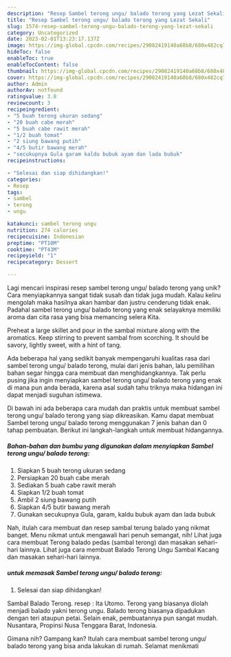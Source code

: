 ```yaml
---
description: "Resep Sambel terong ungu/ balado terong yang Lezat Sekali"
title: "Resep Sambel terong ungu/ balado terong yang Lezat Sekali"
slug: 1574-resep-sambel-terong-ungu-balado-terong-yang-lezat-sekali
category: Uncategorized
date: 2023-02-01T13:23:17.137Z
image: https://img-global.cpcdn.com/recipes/29082419140a68b8/680x482cq70/sambel-terong-ungu-balado-terong-foto-resep-utama.jpg
hideToc: false
enableToc: true
enableTocContent: false
thumbnail: https://img-global.cpcdn.com/recipes/29082419140a68b8/680x482cq70/sambel-terong-ungu-balado-terong-foto-resep-utama.jpg
cover: https://img-global.cpcdn.com/recipes/29082419140a68b8/680x482cq70/sambel-terong-ungu-balado-terong-foto-resep-utama.jpg
author: Admin
authorAv: notfound
ratingvalue: 3.8
reviewcount: 3
recipeingredient:
- "5 buah terong ukuran sedang"
- "20 buah cabe merah"
- "5 buah cabe rawit merah"
- "1/2 buah tomat"
- "2 siung bawang putih"
- "4/5 butir bawang merah"
- "secukupnya Gula garam kaldu bubuk ayam dan lada bubuk"
recipeinstructions:

- "Selesai dan siap dihidangkan!"
categories:
- Resep
tags:
- sambel
- terong
- ungu

katakunci: sambel terong ungu 
nutrition: 274 calories
recipecuisine: Indonesian
preptime: "PT10M"
cooktime: "PT43M"
recipeyield: "1"
recipecategory: Dessert

---
```





Lagi mencari inspirasi resep sambel terong ungu/ balado terong yang unik? Cara menyiapkannya sangat tidak susah dan tidak juga mudah. Kalau keliru mengolah maka hasilnya akan hambar dan justru cenderung tidak enak. Padahal sambel terong ungu/ balado terong yang enak selayaknya memiliki aroma dan cita rasa yang bisa memancing selera Kita.





Preheat a large skillet and pour in the sambal mixture along with the aromatics. Keep stirring to prevent sambal from scorching. It should be savory, lightly sweet, with a hint of tang.

Ada beberapa hal yang sedikit banyak mempengaruhi kualitas rasa dari sambel terong ungu/ balado terong, mulai dari jenis bahan, lalu pemilihan bahan segar hingga cara membuat dan menghidangkannya. Tak perlu pusing jika ingin menyiapkan sambel terong ungu/ balado terong yang enak di mana pun anda berada, karena asal sudah tahu triknya maka hidangan ini dapat menjadi suguhan istimewa.






Di bawah ini ada beberapa cara mudah dan praktis untuk membuat sambel terong ungu/ balado terong yang siap dikreasikan. Kamu dapat membuat Sambel terong ungu/ balado terong menggunakan 7 jenis bahan dan 0 tahap pembuatan. Berikut ini langkah-langkah untuk membuat hidangannya.

<!--inarticleads1-->

##### Bahan-bahan dan bumbu yang digunakan dalam menyiapkan Sambel terong ungu/ balado terong:

1. Siapkan 5 buah terong ukuran sedang
1. Persiapkan 20 buah cabe merah
1. Sediakan 5 buah cabe rawit merah
1. Siapkan 1/2 buah tomat
1. Ambil 2 siung bawang putih
1. Siapkan 4/5 butir bawang merah
1. Gunakan secukupnya Gula, garam, kaldu bubuk ayam dan lada bubuk


Nah, itulah cara membuat dan resep sambal terung balado yang nikmat banget. Menu nikmat untuk mengawali hari penuh semangat, nih! Lihat juga cara membuat Terong balado pedas (sambal terong) dan masakan sehari-hari lainnya. Lihat juga cara membuat Balado Terong Ungu Sambal Kacang dan masakan sehari-hari lainnya. 

<!--inarticleads2-->

#####  untuk memasak Sambel terong ungu/ balado terong:


1. Selesai dan siap dihidangkan!

Sambal Balado Terong. resep : Ita Utomo. Terong yang biasanya diolah menjadi balado yakni terong ungu. Balado terong biasanya dipadukan dengan teri ataupun petai. Selain enak, pembuatannya pun sangat mudah. Nusantara, Propinsi Nusa Tenggara Barat, Indonesia. 

Gimana nih? Gampang kan? Itulah cara membuat sambel terong ungu/ balado terong yang bisa anda lakukan di rumah. Selamat menikmati
